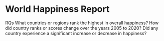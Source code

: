# World Happiness Report

RQs
What countries or regions rank the highest in overall happiness? 
How did country ranks or scores change over the years 2005 to 2020? 
Did any country experience a significant increase or decrease in happiness?
